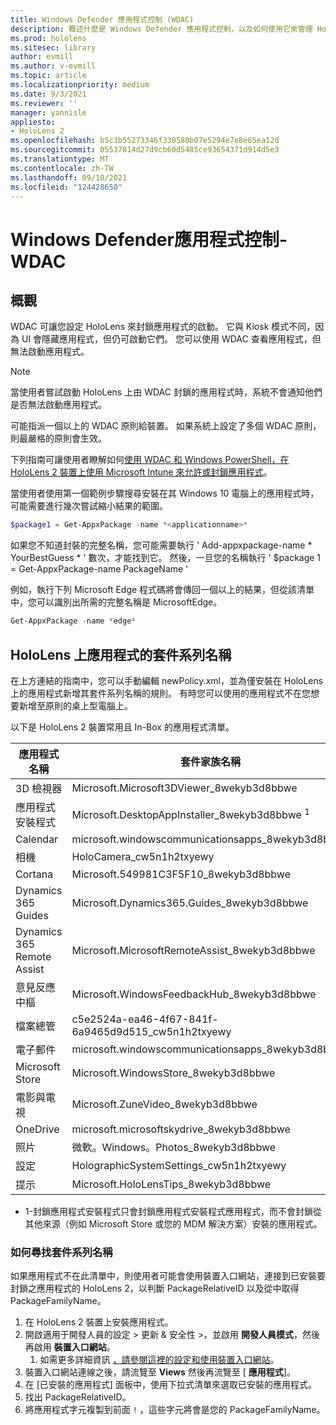 ```yaml
---
title: Windows Defender 應用程式控制 (WDAC)
description: 概述什麼是 Windows Defender 應用程式控制，以及如何使用它來管理 HoloLens 的混合現實裝置。
ms.prod: hololens
ms.sitesec: library
author: evmill
ms.author: v-evmill
ms.topic: article
ms.localizationpriority: medium
ms.date: 9/3/2021
ms.reviewer: ''
manager: yannisle
appliesto:
- HoloLens 2
ms.openlocfilehash: b5c3b55273346f330580b07e5294e7e8e65ea12d
ms.sourcegitcommit: 05537014d27d9cb60d5485ce93654371d914d5e3
ms.translationtype: MT
ms.contentlocale: zh-TW
ms.lasthandoff: 09/10/2021
ms.locfileid: "124428650"
---
```

# <a name="windows-defender-application-control---wdac"></a>Windows Defender應用程式控制-WDAC

## <a name="overview"></a>概觀

WDAC 可讓您設定 HoloLens 來封鎖應用程式的啟動。 它與 Kiosk 模式不同，因為 UI 會隱藏應用程式，但仍可啟動它們。 您可以使用 WDAC 查看應用程式，但無法啟動應用程式。

> [!NOTE]
> 當使用者嘗試啟動 HoloLens 上由 WDAC 封鎖的應用程式時，系統不會通知他們是否無法啟動應用程式。

可能指派一個以上的 WDAC 原則給裝置。 如果系統上設定了多個 WDAC 原則，則最嚴格的原則會生效。 

下列指南可讓使用者瞭解如何[使用 WDAC 和 Windows PowerShell，在 HoloLens 2 裝置上使用 Microsoft Intune 來允許或封鎖應用程式](/mem/intune/configuration/custom-profile-hololens)。

當使用者使用第一個範例步驟搜尋安裝在其 Windows 10 電腦上的應用程式時，可能需要進行幾次嘗試縮小結果的範圍。

```powershell
$package1 = Get-AppxPackage -name *<applicationname>*
``` 

如果您不知道封裝的完整名稱，您可能需要執行 ' Add-appxpackage-name \* YourBestGuess \* ' 數次，才能找到它。 然後，一旦您的名稱執行 ' $package 1 = Get-AppxPackage-name PackageName '

例如，執行下列 Microsoft Edge 程式碼將會傳回一個以上的結果，但從該清單中，您可以識別出所需的完整名稱是 MicrosoftEdge。

```powershell
Get-AppxPackage -name *edge*
``` 

## <a name="package-family-names-for-apps-on-hololens"></a>HoloLens 上應用程式的套件系列名稱

在上方連結的指南中，您可以手動編輯 newPolicy.xml，並為僅安裝在 HoloLens 上的應用程式新增其套件系列名稱的規則。 有時您可以使用的應用程式不在您想要新增至原則的桌上型電腦上。

以下是 HoloLens 2 裝置常用且 In-Box 的應用程式清單。

| 應用程式名稱                   | 套件家族名稱                                |
|----------------------------|----------------------------------------------------|
| 3D 檢視器                  | Microsoft.Microsoft3DViewer_8wekyb3d8bbwe          |
| 應用程式安裝程式              | Microsoft.DesktopAppInstaller_8wekyb3d8bbwe <sup>1</sup>         |
| Calendar                   | microsoft.windowscommunicationsapps_8wekyb3d8bbwe  |
| 相機                     | HoloCamera_cw5n1h2txyewy                           |
| Cortana                    | Microsoft.549981C3F5F10_8wekyb3d8bbwe              |
| Dynamics 365 Guides        | Microsoft.Dynamics365.Guides_8wekyb3d8bbwe         |
| Dynamics 365 Remote Assist | Microsoft.MicrosoftRemoteAssist_8wekyb3d8bbwe      |
| 意見反應中樞               | Microsoft.WindowsFeedbackHub_8wekyb3d8bbwe         |
| 檔案總管              | c5e2524a-ea46-4f67-841f-6a9465d9d515_cw5n1h2txyewy |
| 電子郵件                       | microsoft.windowscommunicationsapps_8wekyb3d8bbwe  |
| Microsoft Store            | Microsoft.WindowsStore_8wekyb3d8bbwe               |
| 電影與電視                | Microsoft.ZuneVideo_8wekyb3d8bbwe                  |
| OneDrive                   | microsoft.microsoftskydrive_8wekyb3d8bbwe          |
| 照片                     | 微軟。Windows。Photos_8wekyb3d8bbwe             |
| 設定                   | HolographicSystemSettings_cw5n1h2txyewy            |
| 提示                       | Microsoft.HoloLensTips_8wekyb3d8bbwe               |

- 1-封鎖應用程式安裝程式只會封鎖應用程式安裝程式應用程式，而不會封鎖從其他來源（例如 Microsoft Store 或您的 MDM 解決方案）安裝的應用程式。

### <a name="how-to-find-a-package-family-name"></a>如何尋找套件系列名稱

如果應用程式不在此清單中，則使用者可能會使用裝置入口網站，連接到已安裝要封鎖之應用程式的 HoloLens 2，以判斷 PackageRelativeID 以及從中取得 PackageFamilyName。

1. 在 HoloLens 2 裝置上安裝應用程式。 
1. 開啟適用于開發人員的設定 > 更新 & 安全性 >，並啟用 **開發人員模式**，然後再啟用 **裝置入口網站**。 
    1. 如需更多詳細資訊 [，請參閱這裡的設定和使用裝置入口網站](/windows/mixed-reality/develop/platform-capabilities-and-apis/using-the-windows-device-portal)。
1. 裝置入口網站連線之後，請流覽至 **Views** 然後再流覽至 [ **應用程式**]。 
1. 在 [已安裝的應用程式] 面板中，使用下拉式清單來選取已安裝的應用程式。 
1. 找出 PackageRelativeID。 
1. 將應用程式字元複製到前面 `!` ，這些字元將會是您的 PackageFamilyName。

